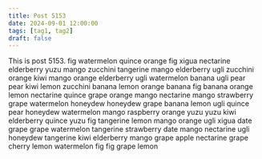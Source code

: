 ```yaml
---
title: Post 5153
date: 2024-09-01 12:00:00
tags: [tag1, tag2]
draft: false
---
```

This is post 5153.
fig
watermelon
quince
orange
fig
xigua
nectarine
elderberry
yuzu
mango
zucchini
tangerine
mango
elderberry
ugli
zucchini
orange
kiwi
mango
orange
elderberry
ugli
watermelon
banana
ugli
pear
pear
kiwi
lemon
zucchini
banana
lemon
orange
banana
fig
banana
orange
lemon
nectarine
quince
grape
orange
mango
nectarine
mango
strawberry
grape
watermelon
honeydew
honeydew
grape
banana
lemon
ugli
quince
pear
honeydew
watermelon
mango
raspberry
orange
yuzu
yuzu
kiwi
elderberry
quince
yuzu
fig
tangerine
lemon
mango
orange
ugli
xigua
date
grape
grape
watermelon
tangerine
strawberry
date
mango
nectarine
ugli
honeydew
tangerine
kiwi
elderberry
mango
grape
apple
nectarine
grape
cherry
lemon
watermelon
fig
fig
grape
lemon
